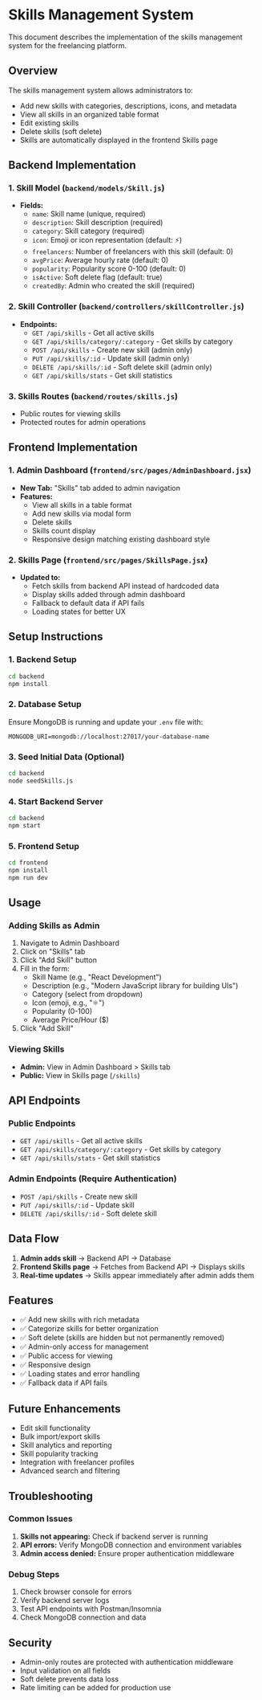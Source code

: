 # Skills Management System

This document describes the implementation of the skills management system for the freelancing platform.

## Overview

The skills management system allows administrators to:
- Add new skills with categories, descriptions, icons, and metadata
- View all skills in an organized table format
- Edit existing skills
- Delete skills (soft delete)
- Skills are automatically displayed in the frontend Skills page

## Backend Implementation

### 1. Skill Model (`backend/models/Skill.js`)
- **Fields:**
  - `name`: Skill name (unique, required)
  - `description`: Skill description (required)
  - `category`: Skill category (required)
  - `icon`: Emoji or icon representation (default: ⚡)
  - `freelancers`: Number of freelancers with this skill (default: 0)
  - `avgPrice`: Average hourly rate (default: 0)
  - `popularity`: Popularity score 0-100 (default: 0)
  - `isActive`: Soft delete flag (default: true)
  - `createdBy`: Admin who created the skill (required)

### 2. Skill Controller (`backend/controllers/skillController.js`)
- **Endpoints:**
  - `GET /api/skills` - Get all active skills
  - `GET /api/skills/category/:category` - Get skills by category
  - `POST /api/skills` - Create new skill (admin only)
  - `PUT /api/skills/:id` - Update skill (admin only)
  - `DELETE /api/skills/:id` - Soft delete skill (admin only)
  - `GET /api/skills/stats` - Get skill statistics

### 3. Skills Routes (`backend/routes/skills.js`)
- Public routes for viewing skills
- Protected routes for admin operations

## Frontend Implementation

### 1. Admin Dashboard (`frontend/src/pages/AdminDashboard.jsx`)
- **New Tab:** "Skills" tab added to admin navigation
- **Features:**
  - View all skills in a table format
  - Add new skills via modal form
  - Delete skills
  - Skills count display
  - Responsive design matching existing dashboard style

### 2. Skills Page (`frontend/src/pages/SkillsPage.jsx`)
- **Updated to:**
  - Fetch skills from backend API instead of hardcoded data
  - Display skills added through admin dashboard
  - Fallback to default data if API fails
  - Loading states for better UX

## Setup Instructions

### 1. Backend Setup
```bash
cd backend
npm install
```

### 2. Database Setup
Ensure MongoDB is running and update your `.env` file with:
```
MONGODB_URI=mongodb://localhost:27017/your-database-name
```

### 3. Seed Initial Data (Optional)
```bash
cd backend
node seedSkills.js
```

### 4. Start Backend Server
```bash
cd backend
npm start
```

### 5. Frontend Setup
```bash
cd frontend
npm install
npm run dev
```

## Usage

### Adding Skills as Admin
1. Navigate to Admin Dashboard
2. Click on "Skills" tab
3. Click "Add Skill" button
4. Fill in the form:
   - Skill Name (e.g., "React Development")
   - Description (e.g., "Modern JavaScript library for building UIs")
   - Category (select from dropdown)
   - Icon (emoji, e.g., "⚛️")
   - Popularity (0-100)
   - Average Price/Hour ($)
5. Click "Add Skill"

### Viewing Skills
- **Admin:** View in Admin Dashboard > Skills tab
- **Public:** View in Skills page (`/skills`)

## API Endpoints

### Public Endpoints
- `GET /api/skills` - Get all active skills
- `GET /api/skills/category/:category` - Get skills by category
- `GET /api/skills/stats` - Get skill statistics

### Admin Endpoints (Require Authentication)
- `POST /api/skills` - Create new skill
- `PUT /api/skills/:id` - Update skill
- `DELETE /api/skills/:id` - Soft delete skill

## Data Flow

1. **Admin adds skill** → Backend API → Database
2. **Frontend Skills page** → Fetches from Backend API → Displays skills
3. **Real-time updates** → Skills appear immediately after admin adds them

## Features

- ✅ Add new skills with rich metadata
- ✅ Categorize skills for better organization
- ✅ Soft delete (skills are hidden but not permanently removed)
- ✅ Admin-only access for management
- ✅ Public access for viewing
- ✅ Responsive design
- ✅ Loading states and error handling
- ✅ Fallback data if API fails

## Future Enhancements

- Edit skill functionality
- Bulk import/export skills
- Skill analytics and reporting
- Skill popularity tracking
- Integration with freelancer profiles
- Advanced search and filtering

## Troubleshooting

### Common Issues
1. **Skills not appearing:** Check if backend server is running
2. **API errors:** Verify MongoDB connection and environment variables
3. **Admin access denied:** Ensure proper authentication middleware

### Debug Steps
1. Check browser console for errors
2. Verify backend server logs
3. Test API endpoints with Postman/Insomnia
4. Check MongoDB connection and data

## Security

- Admin-only routes are protected with authentication middleware
- Input validation on all fields
- Soft delete prevents data loss
- Rate limiting can be added for production use


